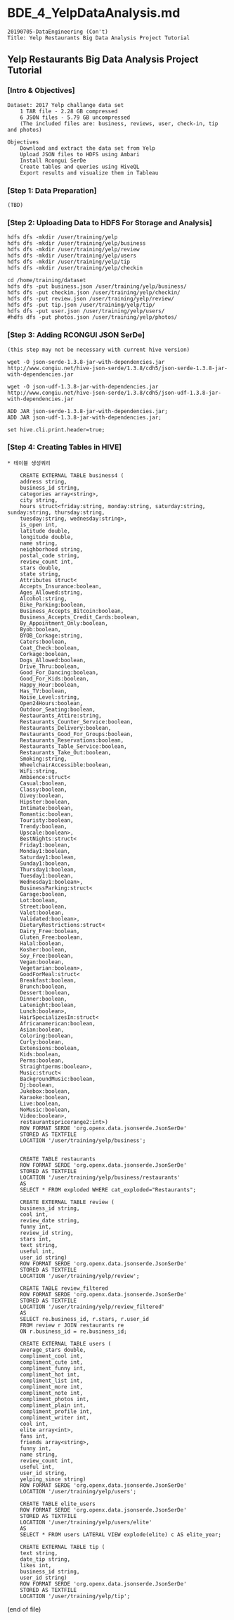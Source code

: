 # BDE_4_YelpDataAnalysis.md
    20190705-DataEngineering (Con't)
    Title: Yelp Restaurants Big Data Analysis Project Tutorial
        
        
## Yelp Restaurants Big Data Analysis Project Tutorial
 
 
### [Intro & Objectives]
    Dataset: 2017 Yelp challange data set 
        1 TAR file - 2.28 GB compressed
        6 JSON files - 5.79 GB uncompressed
        (The included files are: business, reviews, user, check-in, tip and photos)
        
    Objectives
        Download and extract the data set from Yelp
        Upload JSON files to HDFS using Ambari
        Install Rcongui SerDe
        Create tables and queries using HiveQL
        Export results and visualize them in Tableau


### [Step 1: Data Preparation]
    (TBD)
    
### [Step 2: Uploading Data to HDFS For Storage and Analysis]
    hdfs dfs -mkdir /user/training/yelp
    hdfs dfs -mkdir /user/training/yelp/business 
    hdfs dfs -mkdir /user/training/yelp/review 
    hdfs dfs -mkdir /user/training/yelp/users 
    hdfs dfs -mkdir /user/training/yelp/tip 
    hdfs dfs -mkdir /user/training/yelp/checkin 

    cd /home/training/dataset
    hdfs dfs -put business.json /user/training/yelp/business/
    hdfs dfs -put checkin.json /user/training/yelp/checkin/
    hdfs dfs -put review.json /user/training/yelp/review/
    hdfs dfs -put tip.json /user/training/yelp/tip/
    hdfs dfs -put user.json /user/training/yelp/users/
    #hdfs dfs -put photos.json /user/training/yelp/photos/
    
### [Step 3: Adding RCONGUI JSON SerDe]
    (this step may not be necessary with current hive version) 

    wget -O json-serde-1.3.8-jar-with-dependencies.jar  http://www.congiu.net/hive-json-serde/1.3.8/cdh5/json-serde-1.3.8-jar-with-dependencies.jar

    wget -O json-udf-1.3.8-jar-with-dependencies.jar http://www.congiu.net/hive-json-serde/1.3.8/cdh5/json-udf-1.3.8-jar-with-dependencies.jar

    ADD JAR json-serde-1.3.8-jar-with-dependencies.jar; 
    ADD JAR json-udf-1.3.8-jar-with-dependencies.jar; 

    set hive.cli.print.header=true;


### [Step 4: Creating Tables in HIVE]

    * 테이블 생성쿼리

        CREATE EXTERNAL TABLE business4 (
        address string,
        business_id string,
        categories array<string>,
        city string,
        hours struct<friday:string, monday:string, saturday:string, sunday:string, thursday:string,
        tuesday:string, wednesday:string>,
        is_open int,
        latitude double, 
        longitude double,
        name string,
        neighborhood string,
        postal_code string,
        review_count int,
        stars double,
        state string,
        Attributes struct<
        Accepts_Insurance:boolean,
        Ages_Allowed:string,
        Alcohol:string,
        Bike_Parking:boolean,
        Business_Accepts_Bitcoin:boolean,
        Business_Accepts_Credit_Cards:boolean,
        By_Appointment_Only:boolean,
        Byob:boolean,
        BYOB_Corkage:string,
        Caters:boolean,
        Coat_Check:boolean,
        Corkage:boolean,
        Dogs_Allowed:boolean, 
        Drive_Thru:boolean,
        Good_For_Dancing:boolean,
        Good_For_Kids:boolean,
        Happy_Hour:boolean,
        Has_TV:boolean,
        Noise_Level:string,
        Open24Hours:boolean,
        Outdoor_Seating:boolean,
        Restaurants_Attire:string,
        Restaurants_Counter_Service:boolean, 
        Restaurants_Delivery:boolean,
        Restaurants_Good_For_Groups:boolean,
        Restaurants_Reservations:boolean,
        Restaurants_Table_Service:boolean,
        Restaurants_Take_Out:boolean,
        Smoking:string,
        WheelchairAccessible:boolean, 
        WiFi:string,
        Ambience:struct<
        Casual:boolean,
        Classy:boolean,
        Divey:boolean,
        Hipster:boolean,
        Intimate:boolean,
        Romantic:boolean,
        Touristy:boolean,
        Trendy:boolean,
        Upscale:boolean>,
        BestNights:struct<
        Friday1:boolean,
        Monday1:boolean,
        Saturday1:boolean, 
        Sunday1:boolean,
        Thursday1:boolean,
        Tuesday1:boolean,
        Wednesday1:boolean>,
        BusinessParking:struct<
        Garage:boolean,
        Lot:boolean,
        Street:boolean,
        Valet:boolean,
        Validated:boolean>,
        DietaryRestrictions:struct<
        Dairy_Free:boolean,
        Gluten_Free:boolean,
        Halal:boolean,
        Kosher:boolean,
        Soy_Free:boolean,
        Vegan:boolean,
        Vegetarian:boolean>,
        GoodForMeal:struct<
        Breakfast:boolean,
        Brunch:boolean,
        Dessert:boolean, 
        Dinner:boolean,
        Latenight:boolean,
        Lunch:boolean>,
        HairSpecializesIn:struct<
        Africanamerican:boolean,
        Asian:boolean,
        Coloring:boolean,
        Curly:boolean,
        Extensions:boolean,
        Kids:boolean,
        Perms:boolean,
        Straightperms:boolean>,
        Music:struct<
        BackgroundMusic:boolean,
        Dj:boolean,
        Jukebox:boolean,
        Karaoke:boolean,
        Live:boolean, 
        NoMusic:boolean,
        Video:boolean>,
        restaurantspricerange2:int>)
        ROW FORMAT SERDE 'org.openx.data.jsonserde.JsonSerDe'
        STORED AS TEXTFILE
        LOCATION '/user/training/yelp/business'; 


        CREATE TABLE restaurants
        ROW FORMAT SERDE 'org.openx.data.jsonserde.JsonSerDe'
        STORED AS TEXTFILE
        LOCATION '/user/training/yelp/business/restaurants'
        AS
        SELECT * FROM exploded WHERE cat_exploded="Restaurants"; 

        CREATE EXTERNAL TABLE review (
        business_id string,
        cool int,
        review_date string,
        funny int,
        review_id string,
        stars int,
        text string,
        useful int,
        user_id string)
        ROW FORMAT SERDE 'org.openx.data.jsonserde.JsonSerDe'
        STORED AS TEXTFILE
        LOCATION '/user/training/yelp/review'; 

        CREATE TABLE review_filtered
        ROW FORMAT SERDE 'org.openx.data.jsonserde.JsonSerDe'
        STORED AS TEXTFILE 
        LOCATION '/user/training/yelp/review_filtered'
        AS
        SELECT re.business_id, r.stars, r.user_id
        FROM review r JOIN restaurants re
        ON r.business_id = re.business_id;

        CREATE EXTERNAL TABLE users (
        average_stars double,
        compliment_cool int,
        compliment_cute int,
        compliment_funny int,
        compliment_hot int,
        compliment_list int,
        compliment_more int,
        compliment_note int,
        compliment_photos int,
        compliment_plain int,
        compliment_profile int,
        compliment_writer int,
        cool int,
        elite array<int>,
        fans int,
        friends array<string>,
        funny int,
        name string,
        review_count int,
        useful int,
        user_id string,
        yelping_since string)
        ROW FORMAT SERDE 'org.openx.data.jsonserde.JsonSerDe'
        LOCATION '/user/training/yelp/users'; 

        CREATE TABLE elite_users
        ROW FORMAT SERDE 'org.openx.data.jsonserde.JsonSerDe'
        STORED AS TEXTFILE
        LOCATION '/user/training/yelp/users/elite'
        AS
        SELECT * FROM users LATERAL VIEW explode(elite) c AS elite_year; 

        CREATE EXTERNAL TABLE tip (
        text string,
        date_tip string,
        likes int,
        business_id string,
        user_id string)
        ROW FORMAT SERDE 'org.openx.data.jsonserde.JsonSerDe'
        STORED AS TEXTFILE
        LOCATION '/user/training/yelp/tip'; 

(end of file) 
